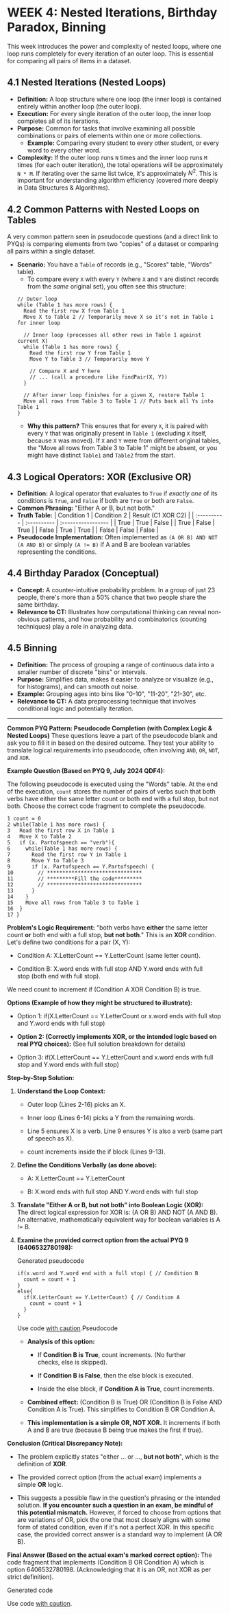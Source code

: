 
# WEEK 4: Nested Iterations, Birthday Paradox, Binning

This week introduces the power and complexity of nested loops, where one loop runs completely for every iteration of an outer loop. This is essential for comparing all pairs of items in a dataset.

## 4.1 Nested Iterations (Nested Loops)

*   **Definition:** A loop structure where one loop (the inner loop) is contained entirely within another loop (the outer loop).
*   **Execution:** For every single iteration of the outer loop, the inner loop completes all of its iterations.
*   **Purpose:** Common for tasks that involve examining all possible combinations or pairs of elements within one or more collections.
    *   **Example:** Comparing every student to every other student, or every word to every other word.
*   **Complexity:** If the outer loop runs `N` times and the inner loop runs `M` times (for each outer iteration), the total operations will be approximately `N * M`. If iterating over the same list twice, it's approximately $N^2$. This is important for understanding algorithm efficiency (covered more deeply in Data Structures & Algorithms).

## 4.2 Common Patterns with Nested Loops on Tables

A very common pattern seen in pseudocode questions (and a direct link to PYQs) is comparing elements from two "copies" of a dataset or comparing all pairs within a single dataset.

*   **Scenario:** You have a `Table` of records (e.g., "Scores" table, "Words" table).
    *   To compare every `X` with every `Y` (where `X` and `Y` are distinct records from the *same* original set), you often see this structure:
    ```pseudocode
    // Outer loop
    while (Table 1 has more rows) {
      Read the first row X from Table 1
      Move X to Table 2 // Temporarily move X so it's not in Table 1 for inner loop

      // Inner loop (processes all other rows in Table 1 against current X)
      while (Table 1 has more rows) {
        Read the first row Y from Table 1
        Move Y to Table 3 // Temporarily move Y

        // Compare X and Y here
        // ... (call a procedure like findPair(X, Y))
      }

      // After inner loop finishes for a given X, restore Table 1
      Move all rows from Table 3 to Table 1 // Puts back all Ys into Table 1
    }
    ```
    *   **Why this pattern?** This ensures that for every `X`, it is paired with every `Y` that was originally present in `Table 1` (excluding `X` itself, because `X` was moved). If `X` and `Y` were from different original tables, the "Move all rows from Table 3 to Table 1" might be absent, or you might have distinct `Table1` and `Table2` from the start.

## 4.3 Logical Operators: XOR (Exclusive OR)

*   **Definition:** A logical operator that evaluates to `True` if *exactly one* of its conditions is `True`, and `False` if both are `True` or both are `False`.
*   **Common Phrasing:** "Either A or B, but not both."
*   **Truth Table:**
    | Condition 1 | Condition 2 | Result (C1 XOR C2) |
    | :---------- | :---------- | :----------------- |
    | True        | True        | False              |
    | True        | False       | True               |
    | False       | True        | True               |
    | False       | False       | False              |
*   **Pseudocode Implementation:** Often implemented as `(A OR B) AND NOT (A AND B)` or simply `(A != B)` if A and B are boolean variables representing the conditions.

## 4.4 Birthday Paradox (Conceptual)

*   **Concept:** A counter-intuitive probability problem. In a group of just 23 people, there's more than a 50% chance that two people share the same birthday.
*   **Relevance to CT:** Illustrates how computational thinking can reveal non-obvious patterns, and how probability and combinatorics (counting techniques) play a role in analyzing data.

## 4.5 Binning

*   **Definition:** The process of grouping a range of continuous data into a smaller number of discrete "bins" or intervals.
*   **Purpose:** Simplifies data, makes it easier to analyze or visualize (e.g., for histograms), and can smooth out noise.
*   **Example:** Grouping ages into bins like "0-10", "11-20", "21-30", etc.
*   **Relevance to CT:** A data preprocessing technique that involves conditional logic and potentially iteration.

---

**Common PYQ Pattern: Pseudocode Completion (with Complex Logic & Nested Loops)**
These questions leave a part of the pseudocode blank and ask you to fill it in based on the desired outcome. They test your ability to translate logical requirements into pseudocode, often involving `AND`, `OR`, `NOT`, and `XOR`.

**Example Question (Based on PYQ 9, July 2024 QDF4):**

The following pseudocode is executed using the "Words" table. At the end of the execution, `count` stores the number of pairs of verbs such that both verbs have either the same letter count or both end with a full stop, but not both. Choose the correct code fragment to complete the pseudocode.

```pseudocode
1 count = 0
2 while(Table 1 has more rows) {
3   Read the first row X in Table 1
4   Move X to Table 2
5   if (x. Partofspeech == "verb"){
6     while(Table 1 has more rows) {
7       Read the first row Y in Table 1
8       Move Y to Table 3
9       if (x. Partofspeech == Y.Partofspeech) {
10        // *******************************
11        // *********Fill the code*********
12        // *******************************
13      }
14    }
15    Move all rows from Table 3 to Table 1
16  }
17 }
```
**Problem's Logic Requirement:** "both verbs have **either** the same letter count **or** both end with a full stop, **but not both**." This is an **XOR** condition.  
Let's define two conditions for a pair (X, Y):

- Condition A: X.LetterCount == Y.LetterCount (same letter count).
    
- Condition B: X.word ends with full stop AND Y.word ends with full stop (both end with full stop).
    

We need count to increment if (Condition A XOR Condition B) is true.

**Options (Example of how they might be structured to illustrate):**

- Option 1: if(X.LetterCount == Y.LetterCount or x.word ends with full stop and Y.word ends with full stop)
    
- **Option 2: (Correctly implements XOR, or the intended logic based on real PYQ choices):** (See full solution breakdown for details)
    
- Option 3: if(X.LetterCount == Y.LetterCount and x.word ends with full stop and Y.word ends with full stop)
    

**Step-by-Step Solution:**

1. **Understand the Loop Context:**
    
    - Outer loop (Lines 2-16) picks an X.
        
    - Inner loop (Lines 6-14) picks a Y from the remaining words.
        
    - Line 5 ensures X is a verb. Line 9 ensures Y is also a verb (same part of speech as X).
        
    - count increments inside the if block (Lines 9-13).
        
2. **Define the Conditions Verbally (as done above):**
    
    - A: X.LetterCount == Y.LetterCount
        
    - B: X.word ends with full stop AND Y.word ends with full stop
        
3. **Translate "Either A or B, but not both" into Boolean Logic (XOR):**  
    The direct logical expression for XOR is: (A OR B) AND NOT (A AND B).  
    An alternative, mathematically equivalent way for boolean variables is A != B.
    
4. **Examine the provided correct option from the actual PYQ 9 (6406532780198):**
    
    Generated pseudocode
    
    ```
    if(x.word and Y.word end with a full stop) { // Condition B
      count = count + 1
    }
    else{
      if(X.LetterCount == Y.LetterCount) { // Condition A
        count = count + 1
      }
    }
    ```
    
    Use code [with caution](https://support.google.com/legal/answer/13505487).Pseudocode
    
    - **Analysis of this option:**
        
        - If **Condition B is True**, count increments. (No further checks, else is skipped).
            
        - If **Condition B is False**, then the else block is executed.
            
        - Inside the else block, if **Condition A is True**, count increments.
            
    - **Combined effect:** (Condition B is True) OR (Condition B is False AND Condition A is True). This simplifies to Condition B OR Condition A.
        
    - **This implementation is a simple OR, NOT XOR.** It increments if both A and B are true (because B being true makes the first if true).
        

**Conclusion (Critical Discrepancy Note):**

- The problem explicitly states "either ... or ..., **but not both**", which is the definition of **XOR**.
    
- The provided correct option (from the actual exam) implements a simple **OR** logic.
    
- This suggests a possible flaw in the question's phrasing or the intended solution. **If you encounter such a question in an exam, be mindful of this potential mismatch.** However, if forced to choose from options that are variations of OR, pick the one that most closely aligns with some form of stated condition, even if it's not a perfect XOR. In this specific case, the provided correct answer is a standard way to implement (A OR B).
    

**Final Answer (Based on the actual exam's marked correct option):** The code fragment that implements (Condition B OR Condition A) which is option 6406532780198. (Acknowledging that it is an OR, not XOR as per strict definition).

Generated code

Use code [with caution](https://support.google.com/legal/answer/13505487).